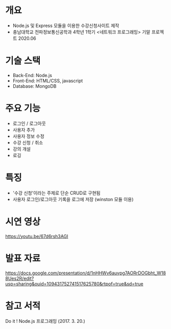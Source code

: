 # 개요
- Node.js 및 Express 모듈을 이용한 수강신청사이트 제작
- 충남대학교 전파정보통신공학과 4학년 1학기 <네트워크 프로그래밍> 기말 프로젝트 2020.06

# 기술 스택
- Back-End: Node.js
- Front-End: HTML/CSS, javascript
- Database: MongoDB

# 주요 기능
- 로그인 / 로그아웃
- 사용자 추가
- 사용자 정보 수정
- 수강 신청 / 취소
- 강의 개설
- 로깅

# 특징
- '수강 신청'이라는 주제로 단순 CRUD로 구현됨
- 사용자 로그인/로그아웃 기록을 로그에 저장 (winston 모듈 이용)

# 시연 영상
https://youtu.be/67d6rsh3AGI

# 발표 자료
https://docs.google.com/presentation/d/1nHHWv6auvpg7AORrDOGbht_W188Ues2R/edit?usp=sharing&ouid=109431752741517625780&rtpof=true&sd=true

# 참고 서적
Do it ! Node.js 프로그래밍 (2017. 3. 20.)
